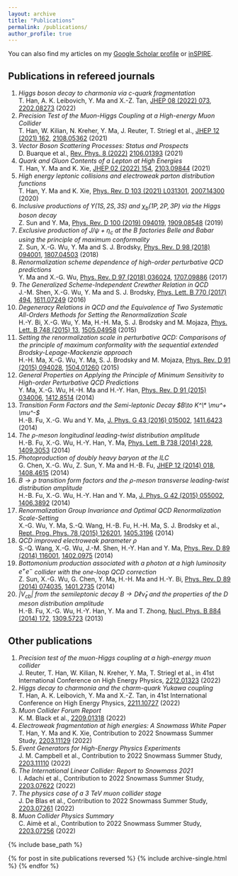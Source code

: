 ```yaml
---
layout: archive
title: "Publications"
permalink: /publications/
author_profile: true
---
```


You can also find my articles on my [Google Scholar profile](https://scholar.google.com/citations?user=td4jffcAAAAJ&hl=en) or [inSPIRE](https://inspirehep.net/authors/1514492). 

## Publications in refereed journals
1. *Higgs boson decay to charmonia via $c$-quark fragmentation*  
T. Han, A. K. Leibovich, Y. Ma and X.-Z. Tan, [JHEP 08 (2022) 073](https://doi.org/10.1007/JHEP08(2022)073), [2202.08273](https://arxiv.org/abs/2202.08273) (2022)
1. *Precision Test of the Muon-Higgs Coupling at a High-energy Muon Collider*  
T. Han, W. Kilian, N. Kreher, Y. Ma, J. Reuter, T. Striegl et al., [JHEP 12 (2021) 162](https://doi.org/10.1007/JHEP12(2021)162), [2108.05362](https://arxiv.org/abs/2108.05362) (2021)
2. *Vector Boson Scattering Processes: Status and Prospects*  
D. Buarque et al., [Rev. Phys. 8 (2022)](https://doi.org/10.1016/j.revip.2022.100071) [2106.01393](https://arxiv.org/abs/2106.01393) (2021)
3. *Quark and Gluon Contents of a Lepton at High Energies*  
T. Han, Y. Ma and K. Xie, [JHEP 02 (2022) 154](https://doi.org/10.1007/JHEP02(2022)154), [2103.09844](https://arxiv.org/abs/2103.09844) (2021)
4. *High energy leptonic collisions and electroweak parton distribution functions*  
T. Han, Y. Ma and K. Xie,  [Phys. Rev. D 103 (2021) L031301](https://journals.aps.org/prd/abstract/10.1103/PhysRevD.103.L031301), [2007.14300](https://arxiv.org/abs/2007.14300) (2020)
5. *Inclusive productions of $\Upsilon(1S,2S,3S)$ and $\chi_b(1P,2P,3P)$ via the Higgs boson decay*  
Z. Sun and Y. Ma, [Phys. Rev. D 100 (2019) 094019](https://journals.aps.org/prd/abstract/10.1103/PhysRevD.100.094019), [1909.08548](https://arxiv.org/abs/1909.08548)  (2019)
6. *Exclusive production of $J/\psi+\eta_c$ at the $B$ factories Belle and Babar using the principle of maximum conformality*  
Z. Sun, X.-G. Wu, Y. Ma and S. J. Brodsky, [Phys. Rev. D 98 (2018) 094001](https://journals.aps.org/prd/abstract/10.1103/PhysRevD.98.094001), [1807.04503](https://arxiv.org/abs/1807.04503) (2018)
7. *Renormalization scheme dependence of high-order perturbative QCD predictions*  
Y. Ma and X.-G. Wu, [Phys. Rev. D 97 (2018) 036024](https://journals.aps.org/prd/abstract/10.1103/PhysRevD.97.036024), [1707.09886](https://arxiv.org/abs/1707.09886) (2017)
8. *The Generalized Scheme-Independent Crewther Relation in QCD*  
J.-M. Shen, X.-G. Wu, Y. Ma and S. J. Brodsky, [Phys. Lett. B 770 (2017) 494](https://doi.org/10.1016/j.physletb.2017.05.022), [1611.07249](https://arxiv.org/abs/1611.07249) (2016)
9. *Degeneracy Relations in QCD and the Equivalence of Two Systematic All-Orders Methods for Setting the Renormalization Scale*  
H.-Y. Bi, X.-G. Wu, Y. Ma, H.-H. Ma, S. J. Brodsky and M. Mojaza, [Phys. Lett. B 748 (2015) 13](https://doi.org/10.1016/j.physletb.2015.06.056), [1505.04958](https://arxiv.org/abs/1505.04958) (2015)
1. *Setting the renormalization scale in perturbative QCD: Comparisons of the principle of maximum conformality with the sequential extended Brodsky-Lepage-Mackenzie approach*  
H.-H. Ma, X.-G. Wu, Y. Ma, S. J. Brodsky and M. Mojaza, [Phys. Rev. D 91 (2015) 094028](https://doi.org/10.1103/PhysRevD.91.094028), [1504.01260](https://arxiv.org/abs/1504.01260) (2015)
1. *General Properties on Applying the Principle of Minimum Sensitivity to High-order Perturbative QCD Predictions*  
Y. Ma, X.-G. Wu, H.-H. Ma and H.-Y. Han, [Phys. Rev. D 91 (2015) 034006](https://doi.org/10.1103/PhysRevD.91.034006), [1412.8514](https://arxiv.org/abs/1412.8514) (2014)
1. *Transition Form Factors and the Semi-leptonic Decay $B\to K^\* \mu^+ \mu^-$*  
 H.-B. Fu, X.-G. Wu and Y. Ma, [J. Phys. G 43 (2016) 015002](https://doi.org/10.1088/0954-3899/43/1/015002), [1411.6423](https://arxiv.org/abs/1411.6423) (2014)
1. *The $\rho$-meson longitudinal leading-twist distribution amplitude*  
 H.-B. Fu, X.-G. Wu, H.-Y. Han, Y. Ma, [Phys. Lett. B 738 (2014) 228](https://doi.org/10.1016/j.physletb.2014.09.055), [1409.3053](https://arxiv.org/abs/1409.3053) (2014)
1. *Photoproduction of doubly heavy baryon at the ILC*  
G. Chen, X.-G. Wu, Z. Sun, Y. Ma and H.-B. Fu, [JHEP 12 (2014) 018](https://doi.org/10.1007/JHEP12(2014)018), [1408.4615](https://arxiv.org/abs/1408.4615) (2014)
1. *$B\to\rho$ transition form factors and the ρ-meson transverse leading-twist distribution amplitude*  
H.-B. Fu, X.-G. Wu, H.-Y. Han and Y. Ma, [J. Phys. G 42 (2015) 055002](https://doi.org/10.1088/0954-3899/42/5/055002), [1406.3892](https://arxiv.org/abs/1406.3892) (2014)
1. *Renormalization Group Invariance and Optimal QCD Renormalization Scale-Setting*  
X.-G. Wu, Y. Ma, S.-Q. Wang, H.-B. Fu, H.-H. Ma, S. J. Brodsky et al., [Rept. Prog. Phys. 78 (2015) 126201](https://doi.org/10.1088/0034-4885/78/12/126201), [1405.3196](https://arxiv.org/abs/1405.3196) (2014)
1. *QCD improved electroweak parameter $\rho$*  
S.-Q. Wang, X.-G. Wu, J.-M. Shen, H.-Y. Han and Y. Ma, [Phys. Rev. D 89 (2014) 116001](https://doi.org/10.1103/PhysRevD.89.116001), [1402.0975](https://arxiv.org/abs/1402.0975) (2014)
1. *Bottomonium production associated with a photon at a high luminosity $e^+ e^−$ collider with the one-loop QCD correction*  
Z. Sun, X.-G. Wu, G. Chen, Y. Ma, H.-H. Ma and H.-Y. Bi, [Phys. Rev. D 89 (2014) 074035](https://doi.org/10.1103/PhysRevD.89.074035), [1401.2735](https://arxiv.org/abs/1401.2735) (2014)
1. *$|V_{cb}|$ from the semileptonic decay $B\to D\ell {\bar \nu}_\ell$ and the properties of the D meson distribution amplitude*  
H.-B. Fu, X.-G. Wu, H.-Y. Han, Y. Ma and T. Zhong, [Nucl. Phys. B 884 (2014) 172](https://doi.org/10.1016/j.nuclphysb.2014.04.021), [1309.5723](https://arxiv.org/abs/1309.5723) (2013)


## Other publications
1. *Precision test of the muon-Higgs coupling at a high-energy muon collider*  
J. Reuter, T. Han, W. Kilian, N. Kreher, Y. Ma, T. Striegl et al., in 41st International Conference on High Energy Physics, [2212.01323](https://arxiv.org/abs/2212.01323) (2022)
1. *Higgs decay to charmonia and the charm-quark Yukawa coupling*  
T. Han, A. K. Leibovich, Y. Ma and X.-Z. Tan,  in 41st International Conference on High Energy Physics, [2211.10727](https://arxiv.org/abs/2211.10727) (2022)
1. *Muon Collider Forum Report*  
 K. M. Black et al., [2209.01318](https://arxiv.org/abs/2209.01318) (2022)
1. *Electroweak fragmentation at high energies: A Snowmass White Paper*  
T. Han, Y. Ma and K. Xie, Contribution to 2022 Snowmass Summer Study, [2203.11129](https://arxiv.org/abs/2203.11129) (2022)
1. *Event Generators for High-Energy Physics Experiments*  
J. M. Campbell et al., Contribution to 2022 Snowmass Summer Study, [2203.11110](https://arxiv.org/abs/2203.11110) (2022)
1. *The International Linear Collider: Report to Snowmass 2021*  
I. Adachi et al., Contribution to 2022 Snowmass Summer Study, [2203.07622](https://arxiv.org/abs/2203.07622) (2022)
1. *The physics case of a 3 TeV muon collider stage*  
J. De Blas et al., Contribution to 2022 Snowmass Summer Study, [2203.07261](https://arxiv.org/abs/2203.07261) (2022)
1. *Muon Collider Physics Summary*  
C. Aimè et al., Contribution to 2022 Snowmass Summer Study, [2203.07256](https://arxiv.org/abs/2203.07256) (2022)

{% include base_path %}

{% for post in site.publications reversed %}
  {% include archive-single.html %}
{% endfor %}

